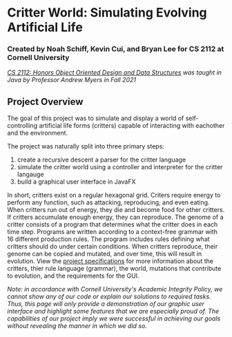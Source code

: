 # Critter World: Simulating Evolving Artificial Life
### Created by Noah Schiff, Kevin Cui, and Bryan Lee for CS 2112 at Cornell University

*[CS 2112: Honors Object Oriented Design and Data Structures](https://www.cs.cornell.edu/courses/cs2112/2021fa/) was taught in Java by Professor Andrew Myers in Fall 2021*

## Project Overview
The goal of this project was to simulate and display a world of self-controlling artificial life forms (critters) capable of interacting with eachother and the environment.

The project was naturally split into three primary steps:
1. create a recursive descent a parser for the critter language
2. simulate the critter world using a controller and interpreter for the critter langauge
3. build a graphical user interface in JavaFX

In short, critters exist on a regular hexagonal grid. Criters require energy to perform any function, such as attacking, reproducing, and even eating. When critters run out of energy, they die and become food for other critters. If critters accumulate
enough energy, they can reproduce. The genome of a critter consists of a program that determines what the critter does in each time step. Programs are written according to a context-free grammar with 16 different production rules.  The program includes rules defining what critters should do
under certain conditions. When critters reproduce, their genome can be copied and mutated, and over time, this will result in evolution.  View the [project specifications](https://www.cs.cornell.edu/courses/cs2112/2021fa/project/project.pdf) for more information about the critters, thier rule language (grammar), the world, mutations that contribute to evolution, and the requirements for the GUI.

*Note: in accordance with Cornell University's Academic Integrity Policy, we cannot show any of our code or explain our solutions to required tasks. Thus, this page will only provide a demonstration of our graphic user interface and highlight some features that we are especially proud of.  The capabilities of our project imply we were successful in achieving our goals without revealing the manner in which we did so.*

